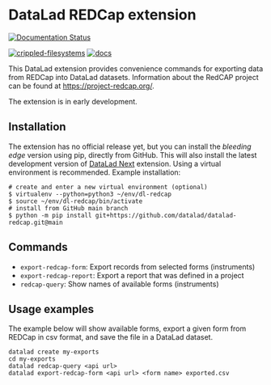 # DataLad REDCap extension

[![Documentation Status](https://readthedocs.org/projects/datalad-redcap/badge/?version=latest)](http://docs.datalad.org/projects/redcap/en/latest/?badge=latest)

[![crippled-filesystems](https://github.com/datalad/datalad-redcap/workflows/crippled-filesystems/badge.svg)](https://github.com/datalad/datalad-redcap/actions/workflows/test_crippledfs.yml)
[![docs](https://github.com/datalad/datalad-redcap/workflows/docs/badge.svg)](https://github.com/datalad/datalad-redcap/actions/workflows/docbuild.yml)

This DataLad extension provides convenience commands for exporting data from REDCap into DataLad datasets.
Information about the RedCAP project can be found at https://project-redcap.org/.

The extension is in early development.

## Installation
The extension has no official release yet, but you can install the *bleeding edge* version using pip, directly from GitHub.
This will also install the latest development version of [DataLad Next](https://github.com/datalad/datalad-next) extension.
Using a virtual environment is recommended.
Example installation:

```
# create and enter a new virtual environment (optional)
$ virtualenv --python=python3 ~/env/dl-redcap
$ source ~/env/dl-redcap/bin/activate
# install from GitHub main branch
$ python -m pip install git+https://github.com/datalad/datalad-redcap.git@main
```

## Commands
- `export-redcap-form`: Export records from selected forms (instruments)
- `export-redcap-report`: Export a report that was defined in a project
- `redcap-query`: Show names of available forms (instruments)

## Usage examples
The example below will show available forms, export a given form from REDCap in csv format, and save the file in a DataLad dataset.
```
datalad create my-exports
cd my-exports
datalad redcap-query <api url>
datalad export-redcap-form <api url> <form name> exported.csv
```
